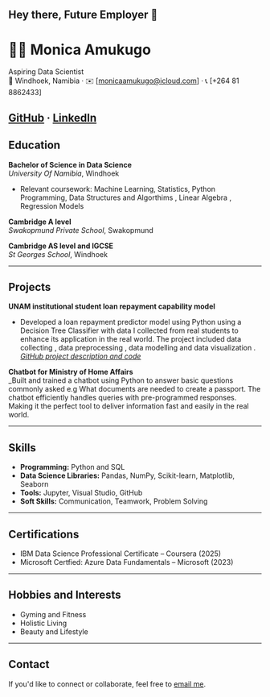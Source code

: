## Hey there,  Future Employer 👋

# 👩‍💻 Monica Amukugo
Aspiring Data Scientist  
📍 Windhoek, Namibia · ✉️ [monicaamukugo@icloud.com] · 📞 [+264 81 8862433] 

[GitHub](https://github.com/mamukugo) · [LinkedIn](http://www.linkedin.com/in/monica-a-353270115) 
---

##  Education

**Bachelor of Science in Data Science**  
_University Of Namibia_, Windhoek  
- Relevant coursework: Machine Learning, Statistics, Python Programming, Data Structures and Algorthims , Linear Algebra , Regression Models

**Cambridge A level**  
_Swakopmund Private School_, Swakopmund  

**Cambridge AS level and IGCSE**  
_St Georges School_, Windhoek  

---

##  Projects

**UNAM institutional student loan repayment capability model**  
  
- Developed a loan repayment predictor model using Python using a Decision Tree Classifier with data I collected from real students to enhance its application in the real world. The project included data collecting , data preprocessing , data modelling and data visualization . 
_[GitHub project description and code](https://github.com/mamukugo/Loan-Prediction-model/blob/main/Final%20code%20for%20project)_

**Chatbot for Ministry of Home Affairs**  
_Built and  trained a chatbot using Python to answer basic questions commonly asked e.g What documents are needed to create a passport. The chatbot efficiently handles queries with pre-programmed responses. Making it the perfect tool to deliver information fast and easily in the real world.

---

##  Skills

- **Programming:** Python and SQL  
- **Data Science Libraries:** Pandas, NumPy, Scikit-learn, Matplotlib, Seaborn  
- **Tools:** Jupyter, Visual Studio, GitHub  
- **Soft Skills:** Communication, Teamwork, Problem Solving

---

##  Certifications

- IBM Data Science Professional Certificate – Coursera (2025)  
- Microsoft Certfied: Azure Data Fundamentals – Microsoft (2023)

---

##  Hobbies and Interests

- Gyming and Fitness 
- Holistic Living  
- Beauty and Lifestyle  

---

##  Contact

If you'd like to connect or collaborate, feel free to [email me](mailto:monicaamukugo@icloud.com).



